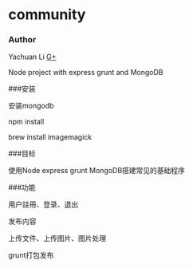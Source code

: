 community
=========

### Author

Yachuan Li
[G+](https://plus.google.com/112077127945816369783)

Node project with express grunt and MongoDB

###安装

安装mongodb

npm install

brew install imagemagick

###目标

使用Node express grunt MongoDB搭建常见的基础程序

###功能

用户註冊、登录、退出

发布内容

上传文件、上传图片、图片处理

grunt打包发布


